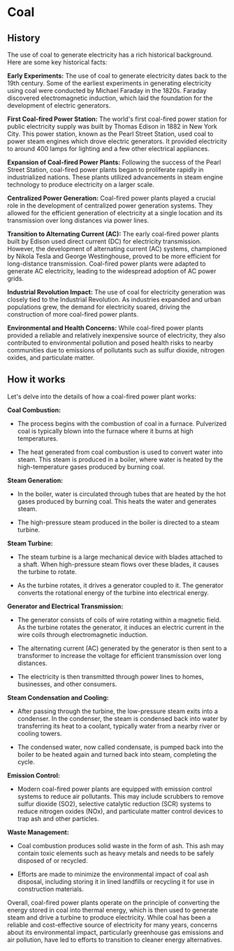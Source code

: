 

# Coal

## History

The use of coal to generate electricity has a rich historical background. Here are some key historical facts:

**Early Experiments:** The use of coal to generate electricity dates back to the 19th century. Some of the earliest experiments in generating electricity using coal were conducted by Michael Faraday in the 1820s. Faraday discovered electromagnetic induction, which laid the foundation for the development of electric generators.

**First Coal-fired Power Station:** The world's first coal-fired power station for public electricity supply was built by Thomas Edison in 1882 in New York City. This power station, known as the Pearl Street Station, used coal to power steam engines which drove electric generators. It provided electricity to around 400 lamps for lighting and a few other electrical appliances.

**Expansion of Coal-fired Power Plants:** Following the success of the Pearl Street Station, coal-fired power plants began to proliferate rapidly in industrialized nations. These plants utilized advancements in steam engine technology to produce electricity on a larger scale.

**Centralized Power Generation:** Coal-fired power plants played a crucial role in the development of centralized power generation systems. They allowed for the efficient generation of electricity at a single location and its transmission over long distances via power lines.

**Transition to Alternating Current (AC):** The early coal-fired power plants built by Edison used direct current (DC) for electricity transmission. However, the development of alternating current (AC) systems, championed by Nikola Tesla and George Westinghouse, proved to be more efficient for long-distance transmission. Coal-fired power plants were adapted to generate AC electricity, leading to the widespread adoption of AC power grids.

**Industrial Revolution Impact:** The use of coal for electricity generation was closely tied to the Industrial Revolution. As industries expanded and urban populations grew, the demand for electricity soared, driving the construction of more coal-fired power plants.

**Environmental and Health Concerns:** While coal-fired power plants provided a reliable and relatively inexpensive source of electricity, they also contributed to environmental pollution and posed health risks to nearby communities due to emissions of pollutants such as sulfur dioxide, nitrogen oxides, and particulate matter.

## How it works

Let's delve into the details of how a coal-fired power plant works:

**Coal Combustion:**

   - The process begins with the combustion of coal in a furnace. Pulverized coal is typically blown into the furnace where it burns at high temperatures.

   - The heat generated from coal combustion is used to convert water into steam. This steam is produced in a boiler, where water is heated by the high-temperature gases produced by burning coal.

**Steam Generation:**

   - In the boiler, water is circulated through tubes that are heated by the hot gases produced by burning coal. This heats the water and generates steam.

   - The high-pressure steam produced in the boiler is directed to a steam turbine.

**Steam Turbine:**

   - The steam turbine is a large mechanical device with blades attached to a shaft. When high-pressure steam flows over these blades, it causes the turbine to rotate.

   - As the turbine rotates, it drives a generator coupled to it. The generator converts the rotational energy of the turbine into electrical energy.

**Generator and Electrical Transmission:**

   - The generator consists of coils of wire rotating within a magnetic field. As the turbine rotates the generator, it induces an electric current in the wire coils through electromagnetic induction.

   - The alternating current (AC) generated by the generator is then sent to a transformer to increase the voltage for efficient transmission over long distances.

   - The electricity is then transmitted through power lines to homes, businesses, and other consumers.

**Steam Condensation and Cooling:**

   - After passing through the turbine, the low-pressure steam exits into a condenser. In the condenser, the steam is condensed back into water by transferring its heat to a coolant, typically water from a nearby river or cooling towers.

   - The condensed water, now called condensate, is pumped back into the boiler to be heated again and turned back into steam, completing the cycle.

**Emission Control:**

   - Modern coal-fired power plants are equipped with emission control systems to reduce air pollutants. This may include scrubbers to remove sulfur dioxide (SO2), selective catalytic reduction (SCR) systems to reduce nitrogen oxides (NOx), and particulate matter control devices to trap ash and other particles.

**Waste Management:**

   - Coal combustion produces solid waste in the form of ash. This ash may contain toxic elements such as heavy metals and needs to be safely disposed of or recycled.

   - Efforts are made to minimize the environmental impact of coal ash disposal, including storing it in lined landfills or recycling it for use in construction materials.

Overall, coal-fired power plants operate on the principle of converting the energy stored in coal into thermal energy, which is then used to generate steam and drive a turbine to produce electricity. While coal has been a reliable and cost-effective source of electricity for many years, concerns about its environmental impact, particularly greenhouse gas emissions and air pollution, have led to efforts to transition to cleaner energy alternatives.